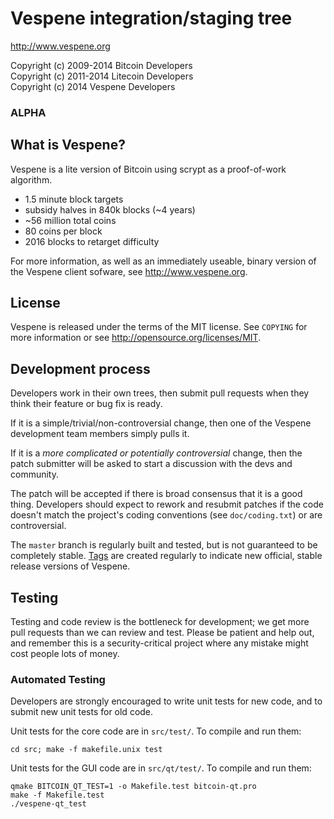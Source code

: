 Vespene integration/staging tree
================================

http://www.vespene.org

Copyright (c) 2009-2014 Bitcoin Developers
<br>
Copyright (c) 2011-2014 Litecoin Developers
<br>
Copyright (c) 2014 Vespene Developers

### ALPHA ###

What is Vespene?
----------------

Vespene is a lite version of Bitcoin using scrypt as a proof-of-work algorithm.
 - 1.5 minute block targets
 - subsidy halves in 840k blocks (~4 years)
 - ~56 million total coins
 - 80 coins per block
 - 2016 blocks to retarget difficulty

For more information, as well as an immediately useable, binary version of
the Vespene client sofware, see http://www.vespene.org.

License
-------

Vespene is released under the terms of the MIT license. See `COPYING` for more
information or see http://opensource.org/licenses/MIT.

Development process
-------------------

Developers work in their own trees, then submit pull requests when they think
their feature or bug fix is ready.

If it is a simple/trivial/non-controversial change, then one of the Vespene
development team members simply pulls it.

If it is a *more complicated or potentially controversial* change, then the patch
submitter will be asked to start a discussion with the devs and community.

The patch will be accepted if there is broad consensus that it is a good thing.
Developers should expect to rework and resubmit patches if the code doesn't
match the project's coding conventions (see `doc/coding.txt`) or are
controversial.

The `master` branch is regularly built and tested, but is not guaranteed to be
completely stable. [Tags](https://github.com/vespene-project/vespene/tags) are created
regularly to indicate new official, stable release versions of Vespene.

Testing
-------

Testing and code review is the bottleneck for development; we get more pull
requests than we can review and test. Please be patient and help out, and
remember this is a security-critical project where any mistake might cost people
lots of money.

### Automated Testing

Developers are strongly encouraged to write unit tests for new code, and to
submit new unit tests for old code.

Unit tests for the core code are in `src/test/`. To compile and run them:

    cd src; make -f makefile.unix test

Unit tests for the GUI code are in `src/qt/test/`. To compile and run them:

    qmake BITCOIN_QT_TEST=1 -o Makefile.test bitcoin-qt.pro
    make -f Makefile.test
    ./vespene-qt_test

